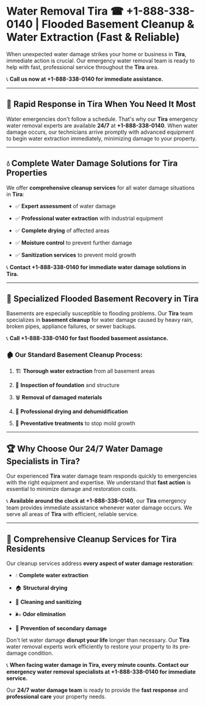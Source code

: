 # Water Removal Tira ☎ +1-888-338-0140 | Flooded Basement Cleanup & Water Extraction (Fast & Reliable)

When unexpected water damage strikes your home or business in **Tira**, immediate action is crucial. Our emergency water removal team is ready to help with fast, professional service throughout the **Tira** area. 

📞 **Call us now at +1-888-338-0140 for immediate assistance.**
---
## 🚀 Rapid Response in Tira When You Need It Most
Water emergencies don't follow a schedule. That's why our **Tira** emergency water removal experts are available **24/7** at **+1-888-338-0140**. When water damage occurs, our technicians arrive promptly with advanced equipment to begin water extraction immediately, minimizing damage to your property.
---
## 💧 Complete Water Damage Solutions for Tira Properties
We offer **comprehensive cleanup services** for all water damage situations in **Tira**:
- ✅ **Expert assessment** of water damage  
- ✅ **Professional water extraction** with industrial equipment  
- ✅ **Complete drying** of affected areas  
- ✅ **Moisture control** to prevent further damage  
- ✅ **Sanitization services** to prevent mold growth  
📞 **Contact +1-888-338-0140 for immediate water damage solutions in Tira.**
---
## 🌊 Specialized Flooded Basement Recovery in Tira
Basements are especially susceptible to flooding problems. Our **Tira** team specializes in **basement cleanup** for water damage caused by heavy rain, broken pipes, appliance failures, or sewer backups. 
📞 **Call +1-888-338-0140 for fast flooded basement assistance.**
### 🏚️ Our Standard Basement Cleanup Process:
1. 🏗️ **Thorough water extraction** from all basement areas  
2. 🔎 **Inspection of foundation** and structure  
3. 🗑️ **Removal of damaged materials**  
4. 💨 **Professional drying and dehumidification**  
5. 🚫 **Preventative treatments** to stop mold growth  
---
## 🏆 Why Choose Our 24/7 Water Damage Specialists in Tira?
Our experienced **Tira** water damage team responds quickly to emergencies with the right equipment and expertise. We understand that **fast action** is essential to minimize damage and restoration costs.
📞 **Available around the clock at +1-888-338-0140**, our **Tira** emergency team provides immediate assistance whenever water damage occurs. We serve all areas of **Tira** with efficient, reliable service.
---
## 🧹 Comprehensive Cleanup Services for Tira Residents
Our cleanup services address **every aspect of water damage restoration**:
- 💧 **Complete water extraction**  
- 🏠 **Structural drying**  
- 🧼 **Cleaning and sanitizing**  
- 🌬️ **Odor elimination**  
- 🚫 **Prevention of secondary damage**  
Don't let water damage **disrupt your life** longer than necessary. Our **Tira** water removal experts work efficiently to restore your property to its pre-damage condition.
📞 **When facing water damage in Tira, every minute counts. Contact our emergency water removal specialists at +1-888-338-0140 for immediate service.**
Our **24/7 water damage team** is ready to provide the **fast response** and **professional care** your property needs.
